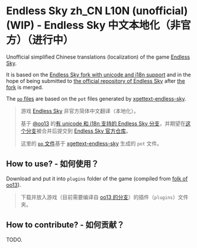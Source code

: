 # Endless Sky zh\_CN L10N (unofficial) (WIP) - Endless Sky 中文本地化（非官方）（进行中）

Unofficial simplified Chinese translations (localization) of the game [Endless Sky](https://github.com/endless-sky/endless-sky).

It is based on the [Endless Sky fork with unicode and i18n support](https://github.com/oo13/endless-sky/tree/build_test_i18n_v3) and in the hope of being submitted to [the official repository of Endless Sky](https://github.com/endless-sky/endless-sky) after [the fork](https://github.com/oo13/endless-sky/tree/build_test_i18n_v3) is merged.

The [`po` files](locales/zh_CN/) are based on the `pot` files generated by [xgettext-endless-sky](https://github.com/oo13/xgettext-endless-sky).

> 游戏 [Endless Sky](https://github.com/endless-sky/endless-sky) 非官方简体中文翻译（本地化）。
>
> 基于 [@oo13](https://github.com/oo13) 的[有 unicode 和 i18n 支持的 Endless Sky 分支](https://github.com/oo13/endless-sky/tree/build_test_i18n_v3)，并期望在[这个分支](https://github.com/oo13/endless-sky/tree/build_test_i18n_v3)被合并后提交到 [Endless Sky 官方仓库](https://github.com/endless-sky/endless-sky)。
>
> 这里的 [`po` 文件](locales/zh_CN/)基于 [xgettext-endless-sky](https://github.com/oo13/xgettext-endless-sky) 生成的 `pot` 文件。

## How to use? - 如何使用？

Download and put it into `plugins` folder of the game (compiled from [folk of oo13](https://github.com/oo13/endless-sky/tree/build_test_i18n_v3)).

> 下载并放入游戏（目前需要编译自 [oo13 的分支](https://github.com/oo13/endless-sky/tree/build_test_i18n_v3)）的插件（`plugins`）文件夹。

## How to contribute? - 如何贡献？

TODO.

